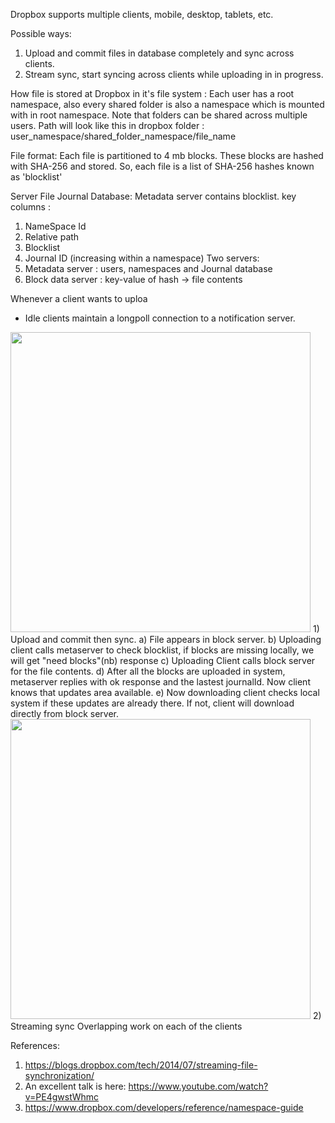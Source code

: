 Dropbox supports multiple clients, mobile, desktop, tablets, etc.

Possible ways:
1) Upload and commit files in database completely and sync across clients.
2) Stream sync, start syncing across clients while uploading in in progress.

How file is stored at Dropbox in it's file system : 
Each user has a root namespace, also every shared folder is also a namespace which is mounted with in root namespace.
Note that folders can be shared across multiple users.
Path will look like this in dropbox folder : user_namespace/shared_folder_namespace/file_name

File format:
Each file is partitioned to 4 mb blocks. These blocks are hashed with SHA-256 and stored. So, each file is a list of SHA-256 hashes known as 'blocklist'

Server File Journal Database:
Metadata server contains blocklist.
key columns :
1) NameSpace Id
2) Relative path
3) Blocklist
4) Journal ID (increasing within a namespace)
Two servers:
1) Metadata server : users, namespaces and Journal database
2) Block data server : key-value of hash -> file contents

Whenever a client wants to uploa

* Idle clients maintain a longpoll connection to a notification server.
<img src="https://dropboxtechblog.files.wordpress.com/2014/07/protocol61.png?w=492&zoom=2" width="480"/>
1) Upload and commit then sync.
a) File appears in block server.
b) Uploading client calls metaserver to check blocklist, if blocks are missing locally, we will get "need blocks"(nb) response
c) Uploading Client calls block server for the file contents.
d) After all the blocks are uploaded in system, metaserver replies with ok response and the lastest journalId. Now client knows that updates area available.
e) Now downloading client checks local system if these updates are already there. If not, client will download directly from block server.
<img src="https://dropboxtechblog.files.wordpress.com/2014/07/streamingsyncprotocol1.png?w=505&zoom=2" width="480"/>
2) Streaming sync
Overlapping work on each of the clients

References:
1) https://blogs.dropbox.com/tech/2014/07/streaming-file-synchronization/
2) An excellent talk is here: https://www.youtube.com/watch?v=PE4gwstWhmc
3) https://www.dropbox.com/developers/reference/namespace-guide
